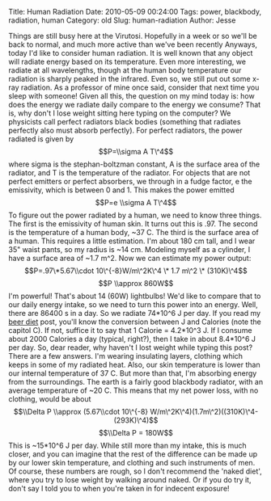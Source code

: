 Title: Human Radiation
Date: 2010-05-09 00:24:00
Tags: power, blackbody, radiation, human
Category: old
Slug: human-radiation
Author: Jesse


Things are still busy here at the Virutosi. Hopefully in a week or so
we'll be back to normal, and much more active than we've been recently
Anyways, today I'd like to consider human radiation. It is well known
that any object will radiate energy based on its temperature. Even more
interesting, we radiate at all wavelengths, though at the human body
temperature our radiation is sharply peaked in the infrared. Even so, we
still put out some x-ray radiation. As a professor of mine once said,
consider that next time you sleep with someone! Given all this, the
question on my mind today is: how does the energy we radiate daily
compare to the energy we consume? That is, why don't I lose weight
sitting here typing on the computer? We physicists call perfect
radiators black bodies (something that radiates perfectly also must
absorb perfectly). For perfect radiators, the power radiated is given by
$$P=\\sigma A T\^4$$ where sigma is the stephan-boltzman constant, A is
the surface area of the radiator, and T is the temperature of the
radiator. For objects that are not perfect emitters or perfect
absorbers, we through in a fudge factor, e the emissivity, which is
between 0 and 1. This makes the power emitted $$P=e \\sigma A T\^4$$ To
figure out the power radiated by a human, we need to know three things.
The first is the emissivity of human skin. It turns out this is .97. The
second is the temperature of a human body, \~37 C. The third is the
surface area of a human. This requires a little estimation. I'm about
180 cm tall, and I wear 35" waist pants, so my radius is \~14 cm.
Modeling myself as a cylinder, I have a surface area of \~1.7 m\^2. Now
we can estimate my power output: $$P=.97\*5.67\\cdot 10\^{-8}W/m\^2K\^4
\* 1.7 m\^2 \* (310K)\^4$$ $$P \\approx 860W$$ I'm powerful! That's
about 14 (60W) lightbulbs! We'd like to compare that to our daily energy
intake, so we need to turn this power into an energy. Well, there are
86400 s in a day. So we radiate 74\*10\^6 J per day. If you read my
[beer diet](http://thevirtuosi.blogspot.com/2010/04/beer-diet.html)
post, you'll know the conversion between J and Calories (note the
capitol C). If not, suffice it to say that 1 Calorie = 4.2\*10\^3 J. If
I consume about 2000 Calories a day (typical, right?), then I take in
about 8.4\*10\^6 J per day. So, dear reader, why haven't I lost weight
while typing this post? There are a few answers. I'm wearing insulating
layers, clothing which keeps in some of my radiated heat. Also, our skin
temperature is lower than our internal temperature of 37 C. But more
than that, I'm absorbing energy from the surroundings. The earth is a
fairly good blackbody radiator, with an average temperature of \~20 C.
This means that my net power loss, with no clothing, would be about
$$\\Delta P \\approx (5.67\\cdot 10\^{-8}
W/m\^2K\^4)(1.7m\^2)((310K)\^4-(293K)\^4)$$ $$\\Delta P = 180W$$ This is
\~15\*10\^6 J per day. While still more than my intake, this is much
closer, and you can imagine that the rest of the difference can be made
up by our lower skin temperature, and clothing and such instruments of
men. Of course, these numbers are rough, so I don't recommend the 'naked
diet', where you try to lose weight by walking around naked. Or if you
do try it, don't say I told you to when you're taken in for indecent
exposure!
